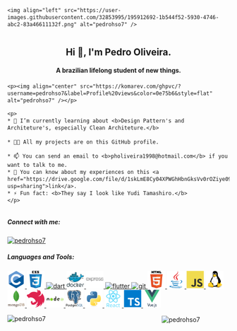 
<div class="row">
  <div class="column">
    
    <img align="left" src="https://user-images.githubusercontent.com/32853995/195912692-1b544f52-5930-4746-abc2-83a46611132f.png" alt="pedrohso7" />
  </div>
  <div class="column" >
    <h2 align="center">Hi 👋, I'm Pedro Oliveira.</h2>
    <h4 align="center">A brazilian lifelong student of new things.</h4>

    
    <p><img align="center" src="https://komarev.com/ghpvc/?username=pedrohso7&label=Profile%20views&color=0e75b6&style=flat" alt="pedrohso7" /></p>

<!--     <ul>
    <li>🌱 I’m currently learning about <b>Design Pattern's and Architeture's, especially Clean Architeture.</b></li>
    <li>👨‍💻 All my projects are on this GitHub profile.</li>
    <li>📫 You can send an email to <b>pholiveira1998@hotmail.com</b> if you want to talk to me.</li>
    <li>📄 You can know about my experiences on this <a href="https://drive.google.com/file/d/1skLmE8Cy04XPWGhHbnGksVv0rOZiye09/view?usp=sharing">link</a>.</li>
    <li>⚡ Fun fact: <b>They say I look like Yudi Tamashiro.</b></li>
    </ul> -->
    <p>
    * 🌱 I’m currently learning about <b>Design Pattern's and Architeture's, especially Clean Architeture.</b>
    
    * 👨‍💻 All my projects are on this GitHub profile.
  
    * 📫 You can send an email to <b>pholiveira1998@hotmail.com</b> if you want to talk to me.
    * 📄 You can know about my experiences on this <a href="https://drive.google.com/file/d/1skLmE8Cy04XPWGhHbnGksVv0rOZiye09/view?usp=sharing">link</a>.
    * ⚡ Fun fact: <b>They say I look like Yudi Tamashiro.</b>
    </p>
  </div>
</div>

<h5 align="left">Connect with me:</h5>
<p align="left">
<a href="https://linkedin.com/in/pedrohso7" target="blank"><img align="center" src="https://raw.githubusercontent.com/rahuldkjain/github-profile-readme-generator/master/src/images/icons/Social/linked-in-alt.svg" alt="pedrohso7" height="30" width="40" /></a>
</p>

<h5 align="left">Languages and Tools:</h5>
<p align="left"> <a href="https://www.cprogramming.com/" target="_blank" rel="noreferrer"> <img src="https://raw.githubusercontent.com/devicons/devicon/master/icons/c/c-original.svg" alt="c" width="40" height="40"/> </a> <a href="https://www.w3schools.com/css/" target="_blank" rel="noreferrer"> <img src="https://raw.githubusercontent.com/devicons/devicon/master/icons/css3/css3-original-wordmark.svg" alt="css3" width="40" height="40"/> </a> <a href="https://dart.dev" target="_blank" rel="noreferrer"> <img src="https://www.vectorlogo.zone/logos/dartlang/dartlang-icon.svg" alt="dart" width="40" height="40"/> </a> <a href="https://www.docker.com/" target="_blank" rel="noreferrer"> <img src="https://raw.githubusercontent.com/devicons/devicon/master/icons/docker/docker-original-wordmark.svg" alt="docker" width="40" height="40"/> </a> <a href="https://expressjs.com" target="_blank" rel="noreferrer"> <img src="https://raw.githubusercontent.com/devicons/devicon/master/icons/express/express-original-wordmark.svg" alt="express" width="40" height="40"/> </a> <a href="https://flutter.dev" target="_blank" rel="noreferrer"> <img src="https://www.vectorlogo.zone/logos/flutterio/flutterio-icon.svg" alt="flutter" width="40" height="40"/> </a> <a href="https://git-scm.com/" target="_blank" rel="noreferrer"> <img src="https://www.vectorlogo.zone/logos/git-scm/git-scm-icon.svg" alt="git" width="40" height="40"/> </a> <a href="https://www.w3.org/html/" target="_blank" rel="noreferrer"> <img src="https://raw.githubusercontent.com/devicons/devicon/master/icons/html5/html5-original-wordmark.svg" alt="html5" width="40" height="40"/> </a> <a href="https://www.java.com" target="_blank" rel="noreferrer"> <img src="https://raw.githubusercontent.com/devicons/devicon/master/icons/java/java-original.svg" alt="java" width="40" height="40"/> </a> <a href="https://developer.mozilla.org/en-US/docs/Web/JavaScript" target="_blank" rel="noreferrer"> <img src="https://raw.githubusercontent.com/devicons/devicon/master/icons/javascript/javascript-original.svg" alt="javascript" width="40" height="40"/> </a> <a href="https://www.linux.org/" target="_blank" rel="noreferrer"> <img src="https://raw.githubusercontent.com/devicons/devicon/master/icons/linux/linux-original.svg" alt="linux" width="40" height="40"/> </a> <a href="https://www.mongodb.com/" target="_blank" rel="noreferrer"> <img src="https://raw.githubusercontent.com/devicons/devicon/master/icons/mongodb/mongodb-original-wordmark.svg" alt="mongodb" width="40" height="40"/> </a> <a href="https://nestjs.com/" target="_blank" rel="noreferrer"> <img src="https://raw.githubusercontent.com/devicons/devicon/master/icons/nestjs/nestjs-plain.svg" alt="nestjs" width="40" height="40"/> </a> <a href="https://nodejs.org" target="_blank" rel="noreferrer"> <img src="https://raw.githubusercontent.com/devicons/devicon/master/icons/nodejs/nodejs-original-wordmark.svg" alt="nodejs" width="40" height="40"/> </a> <a href="https://www.postgresql.org" target="_blank" rel="noreferrer"> <img src="https://raw.githubusercontent.com/devicons/devicon/master/icons/postgresql/postgresql-original-wordmark.svg" alt="postgresql" width="40" height="40"/> </a> <a href="https://www.python.org" target="_blank" rel="noreferrer"> <img src="https://raw.githubusercontent.com/devicons/devicon/master/icons/python/python-original.svg" alt="python" width="40" height="40"/> </a> <a href="https://reactjs.org/" target="_blank" rel="noreferrer"> <img src="https://raw.githubusercontent.com/devicons/devicon/master/icons/react/react-original-wordmark.svg" alt="react" width="40" height="40"/> </a> <a href="https://www.typescriptlang.org/" target="_blank" rel="noreferrer"> <img src="https://raw.githubusercontent.com/devicons/devicon/master/icons/typescript/typescript-original.svg" alt="typescript" width="40" height="40"/> </a> <a href="https://vuejs.org/" target="_blank" rel="noreferrer"> <img src="https://raw.githubusercontent.com/devicons/devicon/master/icons/vuejs/vuejs-original-wordmark.svg" alt="vuejs" width="40" height="40"/> </a> </p>


<p><img align="left" src="https://github-readme-stats.vercel.app/api/top-langs?username=pedrohso7&show_icons=true&locale=en&layout=compact" alt="pedrohso7" width="350"/><img align="center" src="https://github-readme-stats.vercel.app/api?username=pedrohso7&show_icons=true&locale=en" alt="pedrohso7" width="400"/></p>
